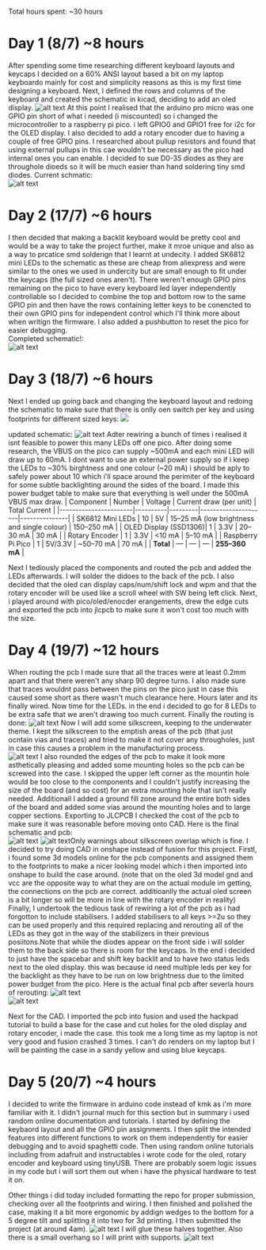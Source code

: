 Total hours spent: ~30 hours

# Day 1 (8/7) ~8 hours  
After spending some time researching different keyboard layouts and keycaps I decided on a 60% ANSI layout based a bit on my laptop keyboardo mainly for cost and simplicity reasons as this is my first time designing a keyboard.
Next, I defined the rows and columns of the keyboard and created the schematic in kicad, deciding to add an oled display.
![alt text](Images/image-1.png)
At this point I realised that the arduino pro micro was one GPIO pin short of what i needed (i miscounted) so i changed the microcontroller to a raspberry pi pico. i left GPIO0 and GPIO1 free for i2c for the OLED display. I also decided to add a rotary encoder due to having a couple of free GPIO pins. I researched about pullup resistors and found that using external pullups in this cae wouldn't be necessary as the pico had internal ones you can enable. I decided to sue D0-35 diodes as they are throughole dioeds so it will be much easier than hand soldering tiny smd diodes.
Current schmatic:  
![alt text](Images/image-3.png) 

# Day 2 (17/7) ~6 hours
I then decided that making a backlit keyboard would be pretty cool and would be a way to take the project further, make it mroe unique and also as a way to prcatice smd solderign that I learnt at undecity. I added SK6812 mini LEDs to the schematic as these are cheap from aliexpress and were similar to the ones we used in undercity but are small enough to fit under the keycaps (the full sized ones aren't). There weren't enough GPIO pins remaining on the pico to have every keyboard led layer independently controllable so I decided to combine the top and bottom row to the same GPIO pin and then have the rows containing letter keys to be conencted to their own GPIO pins for independent control which I'll think more about when writign the firmware. I also added a pushbutton to reset the pico for easier debugging.  
Completed schematic!:  
![alt text](Images/image.png)

# Day 3 (18/7) ~6 hours
Next I ended up going back and changing the keyboard layout and redoing the schematic to make sure that there is onlly oen switch per key and using footprints for different sized keys: ![
](Images/image-2.png)

updated schematic: ![alt text](Images/image-3.png)
Adter rewiring a bunch of times i realised it isnt feasible to power this many LEDs off one pico. After doing some research, the VBUS on the pico can supply ~500mA and each mini LED will draw up to 60mA. I dont want to use an external power supply so if i keep the LEDs to ~30% birghtness and one colour (~20 mA) i should be aply to safely power about 10 which i'll space around the perimiter of the keyboard for some subtle backlighting around the sides of the board. I made this power budget table to make sure that everything is well under the 500mA VBUS max draw.
| Component              | Number | Voltage | Current draw (per unit) | Total Current |
|-----------------------|----------|---------|---------------------|---------------|
| SK6812 Mini LEDs      | 10       | 5V      | 15–25 mA  (low brightness and single colour)          | 150–250 mA    |
| OLED Display (SSD1306)| 1        | 3.3V    | 20–30 mA            | 30 mA         |
| Rotary Encoder         | 1        | 3.3V    | <10 mA              | 5–10 mA       |
| Raspberry Pi Pico      | 1        | 5V/3.3V | ~50–70 mA           | 70 mA         |
| **Total**    | —        | —       | —                   | **255–360 mA** |

Next I tediously placed the components and routed the pcb and added the LEDs afterwards. I will solder the didoes to the back of the pcb. I also decided that the oled can display caps/num/shift lock and wpm and that the rotary encoder will be used like a scroll wheel with SW being left click. Next, i played around with pico/oled/enocder erangements, drew the edge cuts and exported the pcb into jlcpcb to make sure it won't cost too much with the size.

# Day 4 (19/7) ~12 hours

When routing the pcb I made sure that all the traces were at least 0.2mm apart and that there weren't any sharp 90 degree turns. I also made sure that traces wouldnt pass between the pins on the pico just in case this caused some short as there wasn't much clearance here. Hours later and its finally wired. Now time for the LEDs. in the end i decided to go for 8 LEDs to be extra safe that we aren't drawing too much current. Finally the routing is done: ![alt text](Images/image-5.png)
Now I will add some silkscreen, keeping to the underwater theme. I kept the silkscreen to the emptish areas of the pcb (that just ocntain vias and traces) and tried to make it not cover any througholes, just in case this causes a problem in the manufacturing process.  
 ![alt text](Images/image-10.png)
I also rounded the edges of the pcb to make it look more asthetically pleasing and added some mounting holes so the pcb can be screwed into the case. I skipped the upper left corner as the mountin hole would be too close to the components and I couldn't justify increasing the size of the board (and so cost) for an extra mounting hole that isn't really needed. Additionall I added a ground fill zone around the entire both sides of the board and added some vias around the mounting holes and to large copper sections. Exporting to JLCPCB I checked the cost of the pcb to make sure it was reasonable before moving onto CAD. Here is the final schematic and pcb:  
![alt text](image-11.png)
![alt text](Images/image-16.png)Only warnings about silkscreen overlap which is fine. I decided to try doing CAD in onshape instead of fusion for this project. Firstl, i found some 3d models online for the pcb components and assigned them to the footprints to make a nicer looking model which i then imported into onshape to build the case around. (note that on the oled 3d model gnd and vcc are the opposite way to what they are on the actual module im getting, the connections on the pcb are correct. additioanlly the actual oled screen is a bit longer so will be more in line with the rotary encoder in reality) Finally, I undertook the tedious task of rewiring a lot of the pcb as i had forgotton to include stabilisers. I added stabilisers to all keys >=2u so they can be used properly and this required replacing and rerouting all of the LEDs as they got in the way of the stabilizers in their previous posiitons.Note that while the diodes appear on the front side i will solder them to the back side so there is room for the keycaps. In the end i decided to just have the spacebar and shift key backlit and to have two status leds next to the oled display. this was because id need multiple leds per key for the backlight as they have to be run on low brightness due to the limited power budget from the pico.
Here is the actual final pcb after severla hours of rerouting: ![alt text](Images/image-14.png)  
![alt text](Images/image-15.png)

Next for the CAD. I imported the pcb into fusion and used the hackpad tutorial to build a base for the case and cut holes for the oled display and rotary encoder, i made the case. this took me a long time as my laptop is not very good and fusion crashed 3 times. I can't do renders on my laptop but I will be painting the case in a sandy yellow and using blue keycaps.

# Day 5 (20/7) ~4 hours
I decided to write the firmware in arduino code instead of kmk as i'm more familiar with it. I didn't journal much for this section but in summary i used random online documentation and tutorials. I started by defining the keybaord layout and all the GPIO pin assignments. I then split the intended features into different functions to work on them independently for easier debugging and to avoid spaghetti code. Then using random online tutorials including from adafruit and instructables i wrote code for the oled, rotary encoder and keyboard using tinyUSB. There are probably soem logic issues in my code but i will sort them out when i have the physical hardware to test it on.

Other things i did today included formatting the repo for proper submission, checking over all the footprints and wiring. I then finished and polished the case, making it a bit more ergonomic by addign wedges to the bottom for a 5 degree tilt and splitting it into two for 3d printing. I then submitted the project (at around 4am).
![alt text](Images/image-18.png)
I will glue these halves together. Also there is a small overhang so I will print with supports.
![alt text](Images/image-19.png)
